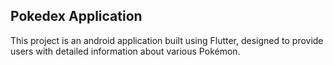 ## Pokedex Application
This project is an android application built using Flutter, designed to provide users with detailed information about various Pokémon.
